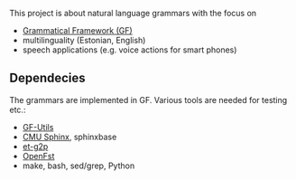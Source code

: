 This project is about natural language grammars with the focus on

  - [Grammatical Framework (GF)](http://www.grammaticalframework.org/)
  - multilinguality (Estonian, English)
  - speech applications (e.g. voice actions for smart phones)

Dependecies
-----------

The grammars are implemented in GF.
Various tools are needed for testing etc.:

  - [GF-Utils](https://github.com/Kaljurand/GF-Utils)
  - [CMU Sphinx](http://cmusphinx.sourceforge.net/), sphinxbase
  - [et-g2p](https://github.com/alumae/et-g2p.git)
  - [OpenFst](http://www.openfst.org/)
  - make, bash, sed/grep, Python
